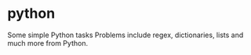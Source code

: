 # python
Some simple Python tasks
Problems include regex, dictionaries, lists and much more from Python.
